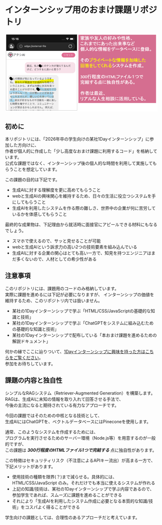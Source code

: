 # インターンシップ用のおまけ課題リポジトリ
![Project Overview](./img/forREADME.png)

## 初めに
本リポジトリには、「2026年卒の学生向けの某社1Dayインターンシップ」に参加した方向けに、  
作者が個人的に作成した「少し高度なおまけ課題に利用するコード」を格納しています。  
公式な課題ではなく、インターンシップ後の個人的な時間を利用して実施してもらうことを想定しています。

この課題の目的は下記です。
- 生成AIに対する理解度を更に高めてもらうこと
- webと生成AIの興味関心を維持するため、日々の生活に役立つシステムを手にしてもらうこと
- 生成AIを利用したシステムを作る際の難しさ、世界中の企業が何に苦労しているかを体感してもらうこと

最終的な成果物は、下記理由から就活時に面接官にアピールできる材料にもなるでしょう。  
- スマホで使えるので、サッと見せることが可能
- webと生成AIという訴求力の高い2つの技術要素を組み込んでいる
- 生成AIに対する企業の関心はとても高い一方で、知見を持つエンジニアはまだ多くないので、人材としての希少性がある

## 注意事項
このリポジトリには、課題用のコードのみ格納しています。  
実際に課題を進めるには下記が必要になりますが、  インターンシップの価値を維持するため、このリポジトリ内では扱いません。  
- 某社の1Dayインターンシップで学ぶ「HTML/CSS/JavaScriptの基礎的な知識と技術」
- 某社の1Dayインターンシップで学ぶ「ChatGPTをシステムに組み込むための基礎的な知識と技術」
- 某社の1Dayインターンシップで配布している「本おまけ課題を進めるための解説ドキュメント」
  
何かの縁でここに辿りついて、[1Dayインターンシップに興味を持った方はこちらをご覧ください](https://job.mynavi.jp/26/pc/corpinfo/displayInternship/index?optNo=-C7Wa&corpId=66889)。  
参加をお待ちしています。

## 課題の内容と独自性
シンプルなRAGシステム（Retriever-Augmented Generation）を構築します。  
RAGは、生成AIに未知の情報を取り入れて回答させる手法で、  
今後の主流になると期待されている有力なアプローチです。  
  
今回の課題ではそのための中核となる技術として、  
生成AIにはChatGPTを、ベクトルデータベースにはPineconeを使用します。  
    
通常、このようなシステムを作成するためには、  
プログラムを実行させるためのサーバー環境（Node.js等）を用意するのが一般的ですが、  
この課題は ***300行程度のHTMLファイル1つで完結する*** 点に独自性があります。  
  
この特徴はセキュリティリスク（不注意によるAPIキー流出）が高まる一方で、下記メリットがあります。
- 使用技術の種類を限界(？)まで減らせる。具体的には、HTML/CSS/JavaScript のみ。それだけでも本当に使えるシステムが作れる
- 上記の知識/技術は、某社の1Dayインターンシップで学ぶ内容であるので、参加学生であれば、スムーズに課題を進めることができる
- それにより「生成AIを利用したシステム作成に必要となる本質的な知識/技術」をコスパよく得ることができる
  
学生向けの課題としては、合理性のあるアプローチだと考えています。
